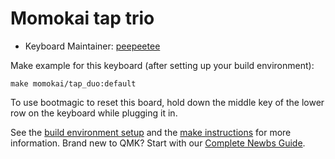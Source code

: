 # Momokai tap trio


* Keyboard Maintainer: [peepeetee](https://github.com/peepeetee)


Make example for this keyboard (after setting up your build environment):

    make momokai/tap_duo:default


To use bootmagic to reset this board, hold down the middle key of the lower row on the keyboard while plugging it in.

See the [build environment setup](https://docs.qmk.fm/#/getting_started_build_tools) and the [make instructions](https://docs.qmk.fm/#/getting_started_make_guide) for more information. Brand new to QMK? Start with our [Complete Newbs Guide](https://docs.qmk.fm/#/newbs).
